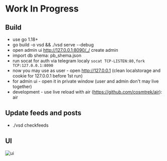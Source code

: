 # Work In Progress

## Build

- use go 1.18+
- go build -o vsd && ./vsd serve --debug
- open admin ui http://127.0.0.1:8090/_/ create admin
- import db shema: pb_shema.json
- run socat for auth via telegram localy `socat TCP-LISTEN:80,fork TCP:127.0.0.1:8090`
- now you may use as user - open http://127.0.0.1 (clean localstorage and cookie for 127.0.0.1 before 1st run)
- for admin ui - open it in private window (user and admin don't may live together)
- development - use live reload with air (https://github.com/cosmtrek/air): air

## Update feeds and posts

- ./vsd checkfeeds

## UI

![ui](https://user-images.githubusercontent.com/417177/200583250-8404bef3-418b-490a-93ba-827fdc662807.jpg)
